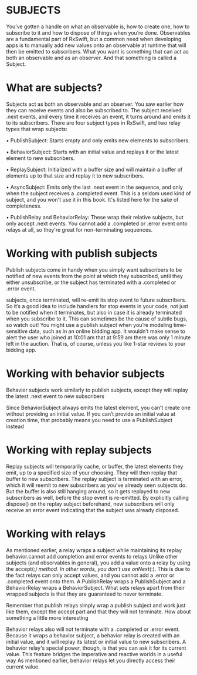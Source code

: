  # SUBJECTS
 You’ve gotten a handle on what an observable is, how to create one, how to subscribe to
it and how to dispose of things when you’re done. Observables are a fundamental part
of RxSwift, but a common need when developing apps is to manually add new values
onto an observable at runtime that will then be emitted to subscribers. What you want
is something that can act as both an observable and as an observer. And that
something is called a Subject.

# What are subjects?
Subjects act as both an observable and an observer. You saw earlier how they can
receive events and also be subscribed to. The subject received .next events, and every
time it receives an event, it turns around and emits it to its subscribers.
There are four subject types in RxSwift, and two relay types that wrap subjects:

• PublishSubject: Starts empty and only emits new elements to subscribers.

• BehaviorSubject: Starts with an initial value and replays it or the latest element to
new subscribers.

• ReplaySubject: Initialized with a buffer size and will maintain a buffer of elements
up to that size and replay it to new subscribers.

• AsyncSubject: Emits only the last .next event in the sequence, and only when the
subject receives a .completed event. This is a seldom used kind of subject, and you
won't use it in this book. It's listed here for the sake of completeness.

• PublishRelay and BehaviorRelay: These wrap their relative subjects, but only
accept .next events. You cannot add a .completed or .error event onto relays at all,
so they're great for non-terminating sequences.

# Working with publish subjects
Publish subjects come in handy when you simply want subscribers to be notified of new
events from the point at which they subscribed, until they either unsubscribe, or the
subject has terminated with a .completed or .error event.

subjects, once terminated, will re-emit its stop event to future subscribers. So
it’s a good idea to include handlers for stop events in your code, not just to be notified
when it terminates, but also in case it is already terminated when you subscribe to it.
This can sometimes be the cause of subtle bugs, so watch out!
You might use a publish subject when you’re modeling time-sensitive data, such as in
an online bidding app. It wouldn’t make sense to alert the user who joined at 10:01 am
that at 9:59 am there was only 1 minute left in the auction. That is, of course, unless
you like 1-star reviews to your bidding app.

# Working with behavior subjects
Behavior subjects work similarly to publish subjects, except they will replay the
latest .next event to new subscribers

Since BehaviorSubject always emits the latest element, you can’t create one
without providing an initial value. If you can’t provide an initial value at creation
time, that probably means you need to use a PublishSubject instead

# Working with replay subjects
Replay subjects will temporarily cache, or buffer, the latest elements they emit, up to a
specified size of your choosing. They will then replay that buffer to new subscribers.
The replay subject is terminated with an error, which it will reemit to new subscribers as you’ve already seen subjects do. But the buffer is also still
hanging around, so it gets replayed to new subscribers as well, before the stop event is
re-emitted.
By explicitly calling dispose() on the replay subject beforehand, new subscribers will
only receive an error event indicating that the subject was already disposed.

# Working with relays
As mentioned earlier, a relay wraps a subject while maintaining its replay behavior.cannot add completion and error events to relays
Unlike other subjects (and observables in general), you add a value onto a relay by using
the accept(_:) method. In other words, you don’t use onNext(_:). This is due to the
fact relays can only accept values, and you cannot add a .error or .completed event
onto them.
A PublishRelay wraps a PublishSubject and a BehaviorRelay wraps a BehaviorSubject.
What sets relays apart from their wrapped subjects is that they are guaranteed to never
terminate.

Remember that publish relays simply wrap a publish subject and work just like them,
except the accept part and that they will not terminate. How about something a little
more interesting

Behavior relays also will not terminate with a .completed or .error event. Because it
wraps a behavior subject, a behavior relay is created with an initial value, and it will
replay its latest or initial value to new subscribers. A behavior relay's special power,
though, is that you can ask it for its current value. This feature bridges the imperative
and reactive worlds in a useful way
As mentioned earlier, behavior relays let you directly access their current value.
